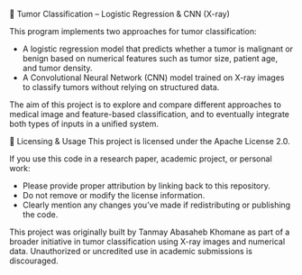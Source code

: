 🧠 Tumor Classification – Logistic Regression & CNN (X-ray)

This program implements two approaches for tumor classification:
- A logistic regression model that predicts whether a tumor is malignant or benign based on numerical features such as tumor size, patient age, and tumor density.
- A Convolutional Neural Network (CNN) model trained on X-ray images to classify tumors without relying on structured data.

The aim of this project is to explore and compare different approaches to medical image and feature-based classification, and to eventually integrate both types of inputs in a unified system.


📄 Licensing & Usage
This project is licensed under the Apache License 2.0.

If you use this code in a research paper, academic project, or personal work:
  - Please provide proper attribution by linking back to this repository.
  - Do not remove or modify the license information.
  - Clearly mention any changes you’ve made if redistributing or publishing the code.

This project was originally built by Tanmay Abasaheb Khomane as part of a broader initiative in tumor classification using X-ray images and numerical data. Unauthorized or uncredited use in academic submissions is discouraged.
